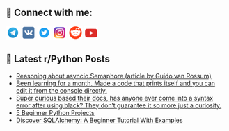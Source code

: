 ## 🔎 Connect with me:
[<img src="https://github.com/bullbesh/bullbesh/blob/main/images/Telegram.png" width="32" height="32" />](https://t.me/bullbesh)
[<img src="https://github.com/bullbesh/bullbesh/blob/main/images/VK.png" width="32" height="32" />](https://vk.com/bullbesh)
[<img src="https://github.com/bullbesh/bullbesh/blob/main/images/Twitter.png" width="32" height="32" />](https://twitter.com/bullbesh1)
[<img src="https://github.com/bullbesh/bullbesh/blob/main/images/Instagram.png" width="32" height="32" />](https://www.instagram.com/bullbesh)
[<img src="https://github.com/bullbesh/bullbesh/blob/main/images/Reddit.png" width="32" height="32" />](https://www.reddit.com/user/bullbesh)
[<img src="https://github.com/bullbesh/bullbesh/blob/main/images/YouTube.png" width="32" height="32" />](https://www.youtube.com/channel/UCtfjRs6uzgq5mfm8S06WTcg)

## 📕 Latest r/Python Posts
<!-- BLOG-POST-LIST:START -->
- [Reasoning about asyncio.Semaphore &lpar;article by Guido van Rossum&rpar;](https://www.reddit.com/r/Python/comments/xw4f0k/reasoning_about_asynciosemaphore_article_by_guido/)
- [Been learning for a month. Made a code that prints itself and you can edit it from the console directly.](https://www.reddit.com/r/Python/comments/xw39wf/been_learning_for_a_month_made_a_code_that_prints/)
- [Super curious based their docs, has anyone ever come into a syntax error after using black? They don’t guarantee it so more just a curiosity.](https://www.reddit.com/r/Python/comments/xw337b/super_curious_based_their_docs_has_anyone_ever/)
- [5 Beginner Python Projects](https://www.reddit.com/r/Python/comments/xw331z/5_beginner_python_projects/)
- [Discover SQLAlchemy: A Beginner Tutorial With Examples](https://www.reddit.com/r/Python/comments/xw2trt/discover_sqlalchemy_a_beginner_tutorial_with/)
<!-- BLOG-POST-LIST:END -->
